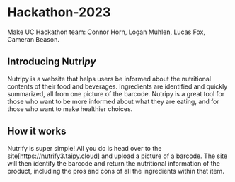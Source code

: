 # Hackathon-2023
Make UC Hackathon team: Connor Horn, Logan Muhlen, Lucas Fox, Cameran Beason.

## Introducing Nutri*py*
Nutripy is a website that helps users be informed about the nutritional contents of their food and beverages. Ingredients are identified and quickly summarized, all from one picture of the barcode. Nutripy is a great tool for those who want to be more informed about what they are eating, and for those who want to make healthier choices.

## How it works
Nutrify is super simple! All you do is head over to the site[https://nutrify3.taipy.cloud] and upload a picture of a barcode. The site will then identify the barcode and return the nutritional information of the product, including the pros and cons of all the ingredients within that item.
